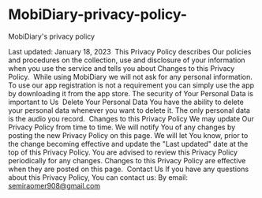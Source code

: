 # MobiDiary-privacy-policy-
MobiDiary's privacy policy



Last updated: January 18, 2023
​
This Privacy Policy describes Our policies and procedures on the collection, use and disclosure of your information when you use the service and tells you about Changes to this Privacy Policy.
​
While using MobiDiary we will not ask for any personal information. To use our app registration is not a requirement you can simply use the app by downloading it from the app store. The security of Your Personal Data is important to Us
​
Delete Your Personal Data
You have the ability to delete your personal data whenever you want to delete it. The only personal data is the audio you record.
​
Changes to this Privacy Policy
We may update Our Privacy Policy from time to time. We will notify You of any changes by posting the new Privacy Policy on this page.
We will let You know, prior to the change becoming effective and update the "Last updated" date at the top of this Privacy Policy.
You are advised to review this Privacy Policy periodically for any changes. Changes to this Privacy Policy are effective when they are posted on this page.
​
Contact Us
If you have any questions about this Privacy Policy, You can contact us:
By email: semiraomer908@gmail.com
